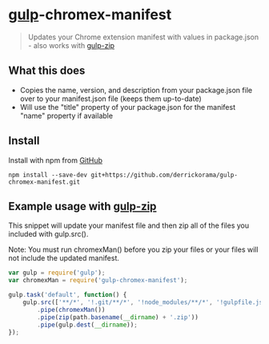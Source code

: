 # [gulp](https://github.com/wearefractal/gulp)-chromex-manifest

> Updates your Chrome extension manifest with values in package.json - also works with [gulp-zip](https://github.com/sindresorhus/gulp-zip)

## What this does

* Copies the name, version, and description from your package.json file over to your manifest.json file (keeps them up-to-date)
* Will use the "title" property of your package.json for the manifest "name" property if available


## Install

Install with npm from [GitHub](https://github.com/derrickorama/gulp-chromex-manifest)

```
npm install --save-dev git+https://github.com/derrickorama/gulp-chromex-manifest.git
```


## Example usage with [gulp-zip](https://github.com/sindresorhus/gulp-zip)

This snippet will update your manifest file and then zip all of the files you included with gulp.src().

Note: You must run chromexMan() before you zip your files or your files will not include the updated manifest.

```js
var gulp = require('gulp');
var chromexMan = require('gulp-chromex-manifest');

gulp.task('default', function() {
    gulp.src(['**/*', '!.git/**/*', '!node_modules/**/*', '!gulpfile.js', '!package.json'])
        .pipe(chromexMan())
        .pipe(zip(path.basename(__dirname) + '.zip'))
        .pipe(gulp.dest(__dirname));
});
```